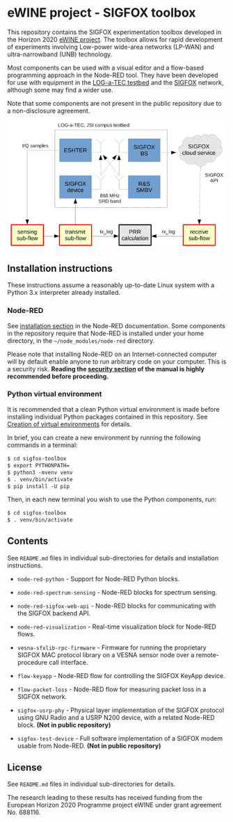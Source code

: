 # eWINE project - SIGFOX toolbox

This repository contains the SIGFOX experimentation toolbox developed in the
Horizon 2020 [eWINE project](https://ewine-project.eu/). The toolbox allows for
rapid development of experiments involving Low-power wide-area networks
(LP-WAN) and ultra-narrowband (UNB) technology.

Most components can be used with a visual editor and a flow-based programming
approach in the Node-RED tool. They have been developed for use with equipment
in the [LOG-a-TEC testbed](http://log-a-tec.eu/) and the
[SIGFOX](http://www.sigfox.com/) network, although some may find a wider use.

Note that some components are not present in the public repository due to a
non-disclosure agreement.

![](figures/overview.png)

## Installation instructions

These instructions assume a reasonably up-to-date Linux system with a Python
3.x interpreter already installed.

### Node-RED

See [installation
section](http://nodered.org/docs/getting-started/installation) in the Node-RED
documentation. Some components in the repository require that Node-RED is
installed under your home directory, in the `~/node_modules/node-red` directory.

Please note that installing Node-RED on an Internet-connected computer will by
default enable anyone to run arbitrary code on your computer. This is a
security risk. **Reading the [security
section](http://nodered.org/docs/security) of the manual is highly recommended
before proceeding.**

### Python virtual environment

It is recommended that a clean Python virtual environment is made before
installing individual Python packages contained in this repository. See
[Creation of virtual environments](https://docs.python.org/3/library/venv.html)
for details.

In brief, you can create a new environment by running the following commands in
a terminal:

    $ cd sigfox-toolbox
    $ export PYTHONPATH=
    $ python3 -mvenv venv
    $ . venv/bin/activate
    $ pip install -U pip

Then, in each new terminal you wish to use the Python components, run:

    $ cd sigfox-toolbox
    $ . venv/bin/activate

## Contents

See `README.md` files in individual sub-directories for details and
installation instructions.

 *  `node-red-python` - Support for Node-RED Python blocks.

 *  `node-red-spectrum-sensing` - Node-RED blocks for spectrum sensing.

 *  `node-red-sigfox-web-api` - Node-RED blocks for communicating with the
    SIGFOX backend API.

 *  `node-red-visualization` - Real-time visualization block for Node-RED
    flows.

 *  `vesna-sfxlib-rpc-firmware` - Firmware for running the proprietary SIGFOX
    MAC protocol library on a VESNA sensor node over a remote-procedure call
    interface.

 *  `flow-keyapp` - Node-RED flow for controlling the SIGFOX KeyApp device.

 *  `flow-packet-loss` - Node-RED flow for measuring packet loss in a SIGFOX
    network.

 *  `sigfox-usrp-phy` - Physical layer implementation of the SIGFOX protocol
    using GNU Radio and a USRP N200 device, with a related Node-RED block.
    **(Not in public repository)**

 *  `sigfox-test-device` - Full software implementation of a SIGFOX modem
    usable from Node-RED. **(Not in public repository)**


## License

See `README.md` files in individual sub-directories for details.

The research leading to these results has received funding from the European
Horizon 2020 Programme project eWINE under grant agreement No. 688116.
